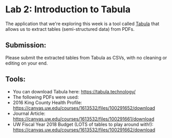 # Lab 2: Introduction to Tabula
The application that we're exploring this week is a tool called [Tabula](https://tabula.technology/) that allows us to extract tables (semi-structured data) from PDFs.


## Submission:
Please submit the extracted tables from Tabula as CSVs, with no cleaning or editing on your end.

## Tools:
- You can download Tabula here: https://tabula.technology/
- The following PDFs were used:
-    2016 King County Health Profile: https://canvas.uw.edu/courses/1613532/files/100291652/download
-    Journal Article: https://canvas.uw.edu/courses/1613532/files/100291661/download
-    UW Fiscal Year 2018 Budget (LOTS of tables to play around with!): https://canvas.uw.edu/courses/1613532/files/100291662/download
